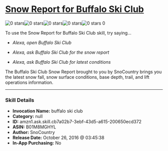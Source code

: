 # [Snow Report for Buffalo Ski Club](http://alexa.amazon.com/#skills/amzn1.ask.skill.cb7a02b7-3ebf-43d5-a615-200650ecd372)
![0 stars](../../images/ic_star_border_black_18dp_1x.png)![0 stars](../../images/ic_star_border_black_18dp_1x.png)![0 stars](../../images/ic_star_border_black_18dp_1x.png)![0 stars](../../images/ic_star_border_black_18dp_1x.png)![0 stars](../../images/ic_star_border_black_18dp_1x.png) 0

To use the Snow Report for Buffalo Ski Club skill, try saying...

* *Alexa, open Buffalo Ski Club*

* *Alexa, ask Buffalo Ski Club for the snow report*

* *Alexa, ask Buffalo Ski Club for latest conditions*

The Buffalo Ski Club Snow Report brought to you by SnoCountry brings you the latest snow fall, snow surface conditions,  base depth, trail, and lift operations information.

***

### Skill Details

* **Invocation Name:** buffalo ski club
* **Category:** null
* **ID:** amzn1.ask.skill.cb7a02b7-3ebf-43d5-a615-200650ecd372
* **ASIN:** B01M8MGHYL
* **Author:** SnoCountry
* **Release Date:** October 26, 2016 @ 03:45:38
* **In-App Purchasing:** No
